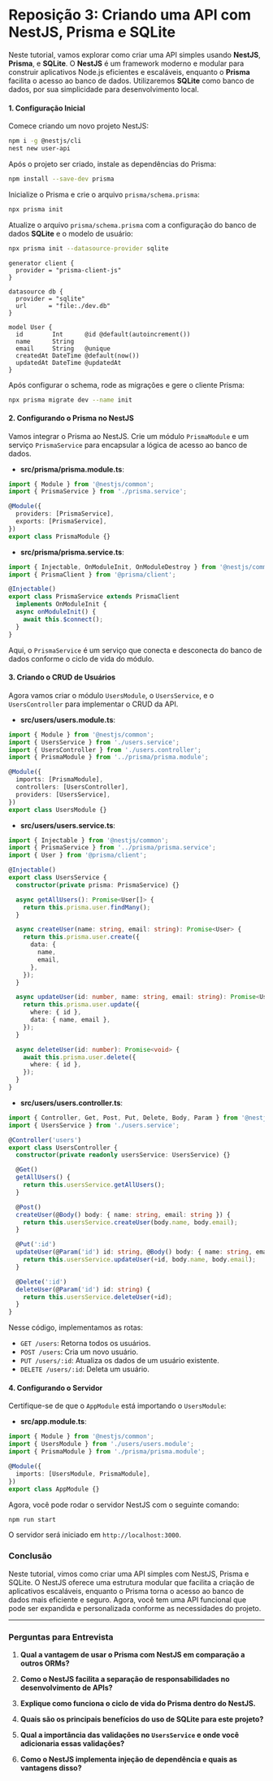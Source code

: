 # Reposição 3: Criando uma API com NestJS, Prisma e SQLite

Neste tutorial, vamos explorar como criar uma API simples usando **NestJS**, **Prisma**, e **SQLite**. O **NestJS** é um framework moderno e modular para construir aplicativos Node.js eficientes e escaláveis, enquanto o **Prisma** facilita o acesso ao banco de dados. Utilizaremos **SQLite** como banco de dados, por sua simplicidade para desenvolvimento local.

#### 1. Configuração Inicial

Comece criando um novo projeto NestJS:

```bash
npm i -g @nestjs/cli
nest new user-api
```

Após o projeto ser criado, instale as dependências do Prisma:

```bash
npm install --save-dev prisma
```

Inicialize o Prisma e crie o arquivo `prisma/schema.prisma`:

```bash
npx prisma init
```

Atualize o arquivo `prisma/schema.prisma` com a configuração do banco de dados **SQLite** e o modelo de usuário:
```bash
npx prisma init --datasource-provider sqlite
```

```prisma
generator client {
  provider = "prisma-client-js"
}

datasource db {
  provider = "sqlite"
  url      = "file:./dev.db"
}

model User {
  id        Int      @id @default(autoincrement())
  name      String
  email     String   @unique
  createdAt DateTime @default(now())
  updatedAt DateTime @updatedAt
}
```

Após configurar o schema, rode as migrações e gere o cliente Prisma:

```bash
npx prisma migrate dev --name init
```

#### 2. Configurando o Prisma no NestJS

Vamos integrar o Prisma ao NestJS. Crie um módulo `PrismaModule` e um serviço `PrismaService` para encapsular a lógica de acesso ao banco de dados.

- **src/prisma/prisma.module.ts**:

```ts
import { Module } from '@nestjs/common';
import { PrismaService } from './prisma.service';

@Module({
  providers: [PrismaService],
  exports: [PrismaService],
})
export class PrismaModule {}
```

- **src/prisma/prisma.service.ts**:

```ts
import { Injectable, OnModuleInit, OnModuleDestroy } from '@nestjs/common';
import { PrismaClient } from '@prisma/client';

@Injectable()
export class PrismaService extends PrismaClient
  implements OnModuleInit {
  async onModuleInit() {
    await this.$connect();
  }
}
```

Aqui, o `PrismaService` é um serviço que conecta e desconecta do banco de dados conforme o ciclo de vida do módulo.

#### 3. Criando o CRUD de Usuários

Agora vamos criar o módulo `UsersModule`, o `UsersService`, e o `UsersController` para implementar o CRUD da API.

- **src/users/users.module.ts**:

```ts
import { Module } from '@nestjs/common';
import { UsersService } from './users.service';
import { UsersController } from './users.controller';
import { PrismaModule } from '../prisma/prisma.module';

@Module({
  imports: [PrismaModule],
  controllers: [UsersController],
  providers: [UsersService],
})
export class UsersModule {}
```

- **src/users/users.service.ts**:

```ts
import { Injectable } from '@nestjs/common';
import { PrismaService } from '../prisma/prisma.service';
import { User } from '@prisma/client';

@Injectable()
export class UsersService {
  constructor(private prisma: PrismaService) {}

  async getAllUsers(): Promise<User[]> {
    return this.prisma.user.findMany();
  }

  async createUser(name: string, email: string): Promise<User> {
    return this.prisma.user.create({
      data: {
        name,
        email,
      },
    });
  }

  async updateUser(id: number, name: string, email: string): Promise<User> {
    return this.prisma.user.update({
      where: { id },
      data: { name, email },
    });
  }

  async deleteUser(id: number): Promise<void> {
    await this.prisma.user.delete({
      where: { id },
    });
  }
}
```

- **src/users/users.controller.ts**:

```ts
import { Controller, Get, Post, Put, Delete, Body, Param } from '@nestjs/common';
import { UsersService } from './users.service';

@Controller('users')
export class UsersController {
  constructor(private readonly usersService: UsersService) {}

  @Get()
  getAllUsers() {
    return this.usersService.getAllUsers();
  }

  @Post()
  createUser(@Body() body: { name: string, email: string }) {
    return this.usersService.createUser(body.name, body.email);
  }

  @Put(':id')
  updateUser(@Param('id') id: string, @Body() body: { name: string, email: string }) {
    return this.usersService.updateUser(+id, body.name, body.email);
  }

  @Delete(':id')
  deleteUser(@Param('id') id: string) {
    return this.usersService.deleteUser(+id);
  }
}
```

Nesse código, implementamos as rotas:
- `GET /users`: Retorna todos os usuários.
- `POST /users`: Cria um novo usuário.
- `PUT /users/:id`: Atualiza os dados de um usuário existente.
- `DELETE /users/:id`: Deleta um usuário.

#### 4. Configurando o Servidor

Certifique-se de que o `AppModule` está importando o `UsersModule`:

- **src/app.module.ts**:

```ts
import { Module } from '@nestjs/common';
import { UsersModule } from './users/users.module';
import { PrismaModule } from './prisma/prisma.module';

@Module({
  imports: [UsersModule, PrismaModule],
})
export class AppModule {}
```

Agora, você pode rodar o servidor NestJS com o seguinte comando:

```bash
npm run start
```

O servidor será iniciado em `http://localhost:3000`.

### Conclusão

Neste tutorial, vimos como criar uma API simples com NestJS, Prisma e SQLite. O NestJS oferece uma estrutura modular que facilita a criação de aplicativos escaláveis, enquanto o Prisma torna o acesso ao banco de dados mais eficiente e seguro. Agora, você tem uma API funcional que pode ser expandida e personalizada conforme as necessidades do projeto.

---

### Perguntas para Entrevista

1. **Qual a vantagem de usar o Prisma com NestJS em comparação a outros ORMs?**  

2. **Como o NestJS facilita a separação de responsabilidades no desenvolvimento de APIs?**  

3. **Explique como funciona o ciclo de vida do Prisma dentro do NestJS.**  

4. **Quais são os principais benefícios do uso de SQLite para este projeto?**  

5. **Qual a importância das validações no `UsersService` e onde você adicionaria essas validações?**  

6. **Como o NestJS implementa injeção de dependência e quais as vantagens disso?**  


